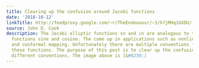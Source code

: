 ```yaml
---
title: Clearing up the confusion around Jacobi functions
date: '2018-10-12'
linkTitle: http://feedproxy.google.com/~r/TheEndeavour/~3/h7jMHq1GXDU/
source: John D. Cook
description: The Jacobi elliptic functions sn and cn are analogous to the trigonometric
  functions sine and cosine. The come up in applications such as nonlinear oscillations
  and conformal mapping. Unfortunately there are multiple conventions for defining
  these functions. The purpose of this post is to clear up the confusion around these
  different conventions. The image above is [&#8230;]
---
```


